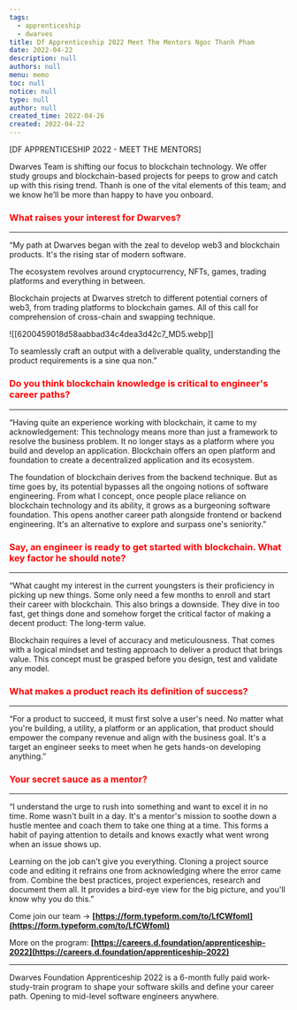 ```yaml
---
tags: 
  - apprenticeship
  - dwarves
title: Df Apprenticeship 2022 Meet The Mentors Ngoc Thanh Pham
date: 2022-04-22
description: null
authors: null
menu: memo
toc: null
notice: null
type: null
author: null
created_time: 2022-04-26
created: 2022-04-22
---
```


[DF APPRENTICESHIP 2022 - MEET THE MENTORS]

Dwarves Team is shifting our focus to blockchain technology. We offer study groups and blockchain-based projects for peeps to grow and catch up with this rising trend. Thanh is one of the vital elements of this team; and we know he’ll be more than happy to have you onboard.


### <span style='color:red'>**What raises your interest for Dwarves?**</span>

---

<!-- column_list 8c11641e-0763-4d22-963a-dcec6308e1d1 -->

<!-- column fa6e3083-d51f-445d-9a27-804f6eeeef2f -->

“My path at Dwarves began with the zeal to develop web3 and blockchain products. It's the rising star of modern software. 

The ecosystem revolves around cryptocurrency, NFTs, games, trading platforms and everything in between.

Blockchain projects at Dwarves stretch to different potential corners of web3, from trading platforms to blockchain games. All of this call for comprehension of cross-chain and swapping technique.

<!-- column c606d487-024b-40ab-aa1d-72291c58517c -->

![[6200459018d58aabbad34c4dea3d42c7_MD5.webp]]

To seamlessly craft an output with a deliverable quality, understanding the product requirements is a sine qua non.”


### <span style='color:red'>**Do you think blockchain knowledge is critical to engineer's career paths?**</span>

---

“Having quite an experience working with blockchain, it came to my acknowledgement: This technology means more than just a framework to resolve the business problem. It no longer stays as a platform where you build and develop an application. Blockchain offers an open platform and foundation to create a decentralized application and its ecosystem.

The foundation of blockchain derives from the backend technique. But as time goes by, its potential bypasses all the ongoing notions of software engineering. From what I concept, once people place reliance on blockchain technology and its ability, it grows as a burgeoning software foundation. This opens another career path alongside frontend or backend engineering. It's an alternative to explore and surpass one's seniority.”


### <span style='color:red'>**Say, an engineer is ready to get started with blockchain. What key factor he should note?**</span>

---

“What caught my interest in the current youngsters is their proficiency in picking up new things. Some only need a few months to enroll and start their career with blockchain. This also brings a downside. They dive in too fast, get things done and somehow forget the critical factor of making a decent product: The long-term value.

Blockchain requires a level of accuracy and meticulousness. That comes with a logical mindset and testing approach to deliver a product that brings value. This concept must be grasped before you design, test and validate any model.


### <span style='color:red'>**What makes a product reach its definition of success?**</span>

---

“For a product to succeed, it must first solve a user's need. No matter what you're building, a utility, a platform or an application, that product should empower the company revenue and align with the business goal. It's a target an engineer seeks to meet when he gets hands-on developing anything.”


### <span style='color:red'>**Your secret sauce as a mentor?**</span>

---

“I understand the urge to rush into something and want to excel it in no time. Rome wasn't built in a day. It's a mentor's mission to soothe down a hustle mentee and coach them to take one thing at a time. This forms a habit of paying attention to details and knows exactly what went wrong when an issue shows up.

Learning on the job can't give you everything. Cloning a project source code and editing it refrains one from acknowledging where the error came from. Combine the best practices, project experiences, research and document them all. It provides a bird-eye view for the big picture, and you'll know why you do this.”


Come join our team → **[https://form.typeform.com/to/LfCWfoml](https://form.typeform.com/to/LfCWfoml)**

More on the program: **[https://careers.d.foundation/apprenticeship-2022](https://careers.d.foundation/apprenticeship-2022)**

___

Dwarves Foundation Apprenticeship 2022 is a 6-month fully paid work-study-train program to shape your software skills and define your career path. Opening to mid-level software engineers anywhere.
